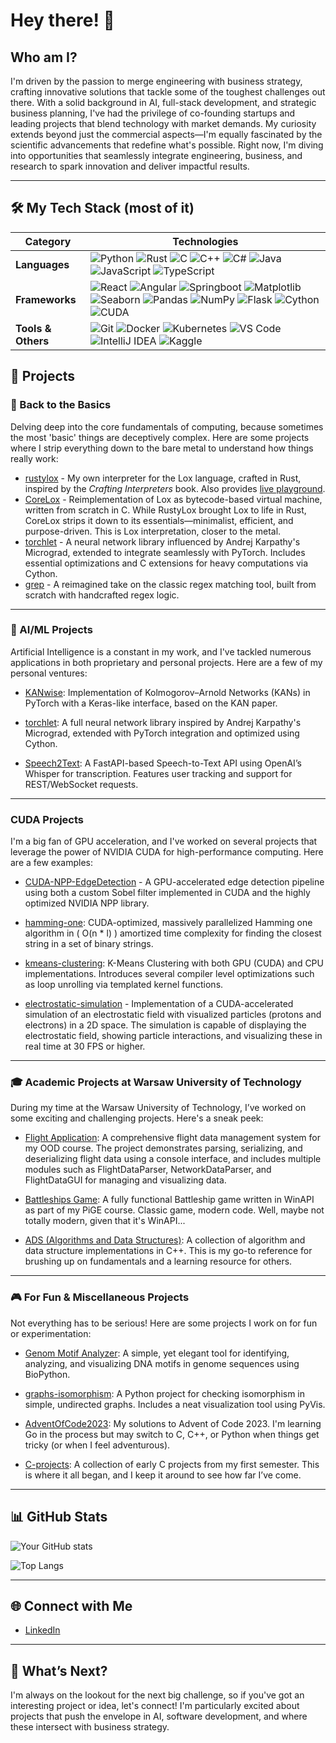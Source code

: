 # Hey there! 👋

## Who am I?

I'm driven by the passion to merge engineering with business strategy, crafting innovative solutions that tackle some of the toughest challenges out there. With a solid background in AI, full-stack development, and strategic business planning, I've had the privilege of co-founding startups and leading projects that blend technology with market demands. My curiosity extends beyond just the commercial aspects—I'm equally fascinated by the scientific advancements that redefine what's possible. Right now, I'm diving into opportunities that seamlessly integrate engineering, business, and research to spark innovation and deliver impactful results.

---

## 🛠️ My Tech Stack (most of it)

| Category          | Technologies                                                                                                                                                   |
|-------------------|---------------------------------------------------------------------------------------------------------------------------------------------------------------|
| **Languages**     | ![Python](https://img.shields.io/badge/-Python-3776AB?style=flat&logo=python&logoColor=white) ![Rust](https://img.shields.io/badge/-Rust-000000?style=flat&logo=rust&logoColor=white) ![C](https://img.shields.io/badge/-C-A8B9CC?style=flat&logo=c&logoColor=black) ![C++](https://img.shields.io/badge/-C++-00599C?style=flat&logo=c%2B%2B&logoColor=white) ![C#](https://img.shields.io/badge/-C%23-239120?style=flat&logo=c-sharp&logoColor=white) ![Java](https://img.shields.io/badge/-Java-007396?style=flat&logo=java&logoColor=white) ![JavaScript](https://img.shields.io/badge/-JavaScript-007396?style=flat&logo=javascript&logoColor=white) ![TypeScript](https://img.shields.io/badge/-TypeScript-007396?style=flat&logo=typescript&logoColor=white) |
| **Frameworks**    | ![React](https://img.shields.io/badge/-React-61DAFB?style=flat&logo=react&logoColor=black) ![Angular](https://img.shields.io/badge/-Angular-DD0031?style=flat&logo=angular&logoColor=white) ![Springboot](https://img.shields.io/badge/-Springboot-6DB33F?style=flat&logo=spring&logoColor=white) ![Matplotlib](https://img.shields.io/badge/-Matplotlib-3776AB?style=flat&logo=python&logoColor=white) ![Seaborn](https://img.shields.io/badge/-Seaborn-3776AB?style=flat&logo=python&logoColor=white) ![Pandas](https://img.shields.io/badge/-Pandas-150458?style=flat&logo=pandas&logoColor=white) ![NumPy](https://img.shields.io/badge/-NumPy-013243?style=flat&logo=numpy&logoColor=white) ![Flask](https://img.shields.io/badge/-Flask-000000?style=flat&logo=flask&logoColor=white) ![Cython](https://img.shields.io/badge/-Cython-FFD43B?style=flat&logo=python&logoColor=white) ![CUDA](https://img.shields.io/badge/CUDA-green?logo=nvidia) |
| **Tools & Others**| ![Git](https://img.shields.io/badge/-Git-F05032?style=flat&logo=git&logoColor=white) ![Docker](https://img.shields.io/badge/-Docker-2496ED?style=flat&logo=docker&logoColor=white) ![Kubernetes](https://img.shields.io/badge/-Kubernetes-326CE5?style=flat&logo=kubernetes&logoColor=white) ![VS Code](https://img.shields.io/badge/-VS%20Code-007ACC?style=flat&logo=visual-studio-code&logoColor=white) ![IntelliJ IDEA](https://img.shields.io/badge/-IntelliJ%20IDEA-000000?style=flat&logo=intellij-idea&logoColor=white) ![Kaggle](https://img.shields.io/badge/-Kaggle-20BEFF?style=flat&logo=kaggle&logoColor=white) |


## 🚀 Projects

### 🔧 Back to the Basics

Delving deep into the core fundamentals of computing, because sometimes the most 'basic' things are deceptively complex. Here are some projects where I strip everything down to the bare metal to understand how things really work:

- [rustylox](https://github.com/mvishiu11/rustylox) - My own interpreter for the Lox language, crafted in Rust, inspired by the *Crafting Interpreters* book. Also provides [live playground](https://mvishiu11.github.io/rustylox-playground).
- [CoreLox](https://github.com/mvishiu11/CoreLox) - Reimplementation of Lox as bytecode-based virtual machine, written from scratch in C. While RustyLox brought Lox to life in Rust, CoreLox strips it down to its essentials—minimalist, efficient, and purpose-driven. This is Lox interpretation, closer to the metal. 
- [torchlet](https://github.com/mvishiu11/torchlet) - A neural network library influenced by Andrej Karpathy's Micrograd, extended to integrate seamlessly with PyTorch. Includes essential optimizations and C extensions for heavy computations via Cython.
- [grep](https://github.com/mvishiu11/grep) - A reimagined take on the classic regex matching tool, built from scratch with handcrafted regex logic.
<!-- - **carbonlox** - An evolution of rustylox, rewritten in C with a bytecode-based architecture that boosts speed significantly. -->

---

### 🤖 AI/ML Projects
Artificial Intelligence is a constant in my work, and I've tackled numerous applications in both proprietary and personal projects. Here are a few of my personal ventures:

- [KANwise](https://github.com/mvishiu11/kanwise): Implementation of Kolmogorov–Arnold Networks (KANs) in PyTorch with a Keras-like interface, based on the KAN paper.

- [torchlet](https://github.com/mvishiu11/torchlet): A full neural network library inspired by Andrej Karpathy's Micrograd, extended with PyTorch integration and optimized using Cython.

- [Speech2Text](https://github.com/mvishiu11/speech2text): A FastAPI-based Speech-to-Text API using OpenAI’s Whisper for transcription. Features user tracking and support for REST/WebSocket requests.

---

### CUDA Projects
I'm a big fan of GPU acceleration, and I've worked on several projects that leverage the power of NVIDIA CUDA for high-performance computing. Here are a few examples:

- [CUDA-NPP-EdgeDetection](https://github.com/mvishiu11/CUDA-NPP-EdgeDetection) - A GPU-accelerated edge detection pipeline using both a custom Sobel filter implemented in CUDA and the highly optimized NVIDIA NPP library.

- [hamming-one](https://github.com/mvishiu11/hamming-one): CUDA-optimized, massively parallelized Hamming one algorithm in \( O(n * l) \) amortized time complexity for finding the closest string in a set of binary strings.

- [kmeans-clustering](https://github.com/mvishiu11/kmeans-clustering): K-Means Clustering with both GPU (CUDA) and CPU implementations. Introduces several compiler level optimizations such as loop unrolling via templated kernel functions.

- [electrostatic-simulation](https://github.com/mvishiu11/electrostatic-simulation) - Implementation of a CUDA-accelerated simulation of an electrostatic field with visualized particles (protons and electrons) in a 2D space. The simulation is capable of displaying the electrostatic field, showing particle interactions, and visualizing these in real time at 30 FPS or higher. 

---

### 🎓 Academic Projects at Warsaw University of Technology
During my time at the Warsaw University of Technology, I’ve worked on some exciting and challenging projects. Here's a sneak peek:

- [Flight Application](https://github.com/mvishiu11/FlightApplication): A comprehensive flight data management system for my OOD course. The project demonstrates parsing, serializing, and deserializing flight data using a console interface, and includes multiple modules such as FlightDataParser, NetworkDataParser, and FlightDataGUI for managing and visualizing data.

- [Battleships Game](https://github.com/mvishiu11/BattleshipsGame): A fully functional Battleship game written in WinAPI as part of my PiGE course. Classic game, modern code. Well, maybe not totally modern, given that it's WinAPI...

- [ADS (Algorithms and Data Structures)](https://github.com/mvishiu11/ads): A collection of algorithm and data structure implementations in C++. This is my go-to reference for brushing up on fundamentals and a learning resource for others.

---

### 🎮 For Fun & Miscellaneous Projects
Not everything has to be serious! Here are some projects I work on for fun or experimentation:

- [Genom Motif Analyzer](https://github.com/mvishiu11/Genome-Motif-Analyzer): A simple, yet elegant tool for identifying, analyzing, and visualizing DNA motifs in genome sequences using BioPython.

- [graphs-isomorphism](https://github.com/mvishiu11/graphs_isomorphism): A Python project for checking isomorphism in simple, undirected graphs. Includes a neat visualization tool using PyVis.

- [AdventOfCode2023](https://github.com/mvishiu11/adventofcode2023): My solutions to Advent of Code 2023. I'm learning Go in the process but may switch to C, C++, or Python when things get tricky (or when I feel adventurous).

- [C-projects](https://github.com/mvishiu11/C-projects): A collection of early C projects from my first semester. This is where it all began, and I keep it around to see how far I’ve come.

---

## 📊 GitHub Stats

![Your GitHub stats](https://github-readme-stats.vercel.app/api?username=mvishiu11&show_icons=true&theme=radical)

![Top Langs](https://github-readme-stats.vercel.app/api/top-langs/?username=mvishiu11&layout=compact&theme=radical&hide=jupyter%20notebook)

---

## 🌐 Connect with Me

- [LinkedIn](https://www.linkedin.com/in/jakub-muszyński-51133a273)

---

## 🌱 What’s Next?

I'm always on the lookout for the next big challenge, so if you've got an interesting project or idea, let's connect! I'm particularly excited about projects that push the envelope in AI, software development, and where these intersect with business strategy.
